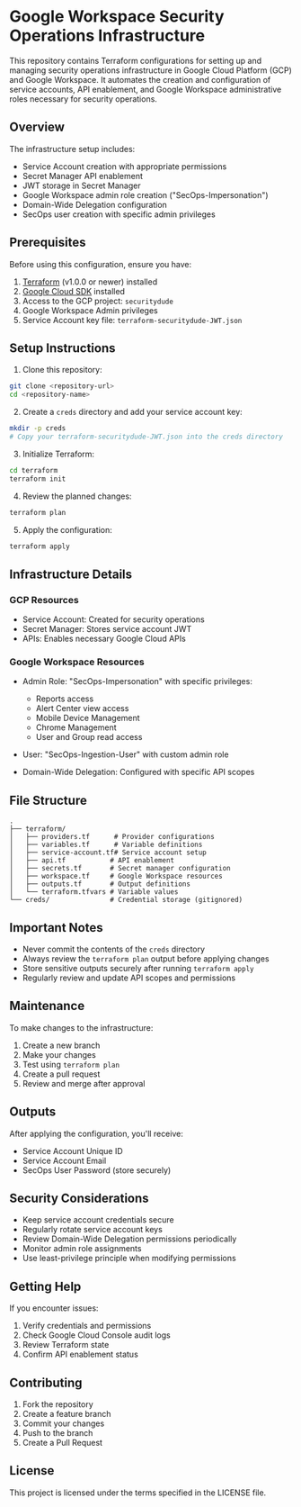 # Google Workspace Security Operations Infrastructure

This repository contains Terraform configurations for setting up and managing security operations infrastructure in Google Cloud Platform (GCP) and Google Workspace. It automates the creation and configuration of service accounts, API enablement, and Google Workspace administrative roles necessary for security operations.

## Overview

The infrastructure setup includes:
- Service Account creation with appropriate permissions
- Secret Manager API enablement
- JWT storage in Secret Manager
- Google Workspace admin role creation ("SecOps-Impersonation")
- Domain-Wide Delegation configuration
- SecOps user creation with specific admin privileges

## Prerequisites

Before using this configuration, ensure you have:

1. [Terraform](https://www.terraform.io/downloads.html) (v1.0.0 or newer) installed
2. [Google Cloud SDK](https://cloud.google.com/sdk/docs/install) installed
3. Access to the GCP project: `securitydude`
4. Google Workspace Admin privileges
5. Service Account key file: `terraform-securitydude-JWT.json`

## Setup Instructions

1. Clone this repository:
```bash
git clone <repository-url>
cd <repository-name>
```

2. Create a `creds` directory and add your service account key:
```bash
mkdir -p creds
# Copy your terraform-securitydude-JWT.json into the creds directory
```

3. Initialize Terraform:
```bash
cd terraform
terraform init
```

4. Review the planned changes:
```bash
terraform plan
```

5. Apply the configuration:
```bash
terraform apply
```

## Infrastructure Details

### GCP Resources
- Service Account: Created for security operations
- Secret Manager: Stores service account JWT
- APIs: Enables necessary Google Cloud APIs

### Google Workspace Resources
- Admin Role: "SecOps-Impersonation" with specific privileges:
  - Reports access
  - Alert Center view access
  - Mobile Device Management
  - Chrome Management
  - User and Group read access

- User: "SecOps-Ingestion-User" with custom admin role
- Domain-Wide Delegation: Configured with specific API scopes

## File Structure
```
.
├── terraform/
│   ├── providers.tf      # Provider configurations
│   ├── variables.tf      # Variable definitions
│   ├── service-account.tf# Service account setup
│   ├── api.tf           # API enablement
│   ├── secrets.tf       # Secret manager configuration
│   ├── workspace.tf     # Google Workspace resources
│   ├── outputs.tf       # Output definitions
│   └── terraform.tfvars # Variable values
└── creds/               # Credential storage (gitignored)
```

## Important Notes

- Never commit the contents of the `creds` directory
- Always review the `terraform plan` output before applying changes
- Store sensitive outputs securely after running `terraform apply`
- Regularly review and update API scopes and permissions

## Maintenance

To make changes to the infrastructure:

1. Create a new branch
2. Make your changes
3. Test using `terraform plan`
4. Create a pull request
5. Review and merge after approval

## Outputs

After applying the configuration, you'll receive:
- Service Account Unique ID
- Service Account Email
- SecOps User Password (store securely)

## Security Considerations

- Keep service account credentials secure
- Regularly rotate service account keys
- Review Domain-Wide Delegation permissions periodically
- Monitor admin role assignments
- Use least-privilege principle when modifying permissions

## Getting Help

If you encounter issues:
1. Verify credentials and permissions
2. Check Google Cloud Console audit logs
3. Review Terraform state
4. Confirm API enablement status

## Contributing

1. Fork the repository
2. Create a feature branch
3. Commit your changes
4. Push to the branch
5. Create a Pull Request

## License

This project is licensed under the terms specified in the LICENSE file.
